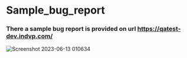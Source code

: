 # Sample_bug_report

### There a sample bug report is provided on url https://qatest-dev.indvp.com/


![Screenshot 2023-06-13 010634](https://github.com/Diba327/Sample_bug_report/assets/62925300/62882ba0-a1da-4e68-bb40-a80cfcda6252)
